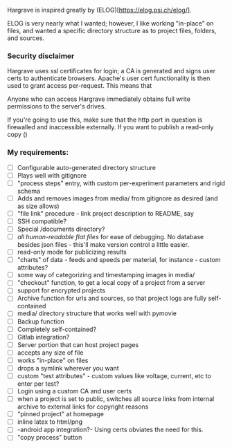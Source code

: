 Hargrave is inspired greatly by (ELOG)[https://elog.psi.ch/elog/].

ELOG is very nearly what I wanted; however, I like working "in-place" on files, and wanted a
specific directory structure as to project files, folders, and sources.

### Security disclaimer

Hargrave uses ssl certificates for login; a CA is generated and signs user certs to authenticate browsers. Apache's user cert functionality is then used to grant access per-request. This means that

Anyone who can access Hargrave immediately obtains full write permissions to the server's drives.

If you're going to use this, make sure that the http port in question is firewalled and inaccessible externally. If you want to publish a read-only copy ()

### My requirements:

- [ ] Configurable auto-generated directory structure
- [ ] Plays well with gitignore
- [ ] "process steps" entry, with custom per-experiment parameters and rigid schema
- [ ] Adds and removes images from media/ from gitignore as desired (and as size allows)
- [ ] "file link" procedure - link project description to README, say
- [ ] SSH compatible?
- [ ] Special /documents directory?
- [ ] *all human-readable flat files* for ease of debugging. No database besides json files - this'll make version control a little easier.
- [ ] read-only mode for publicizing results
- [ ] "charts" of data - feeds and speeds per material, for instance - custom attributes?
- [ ] some way of categorizing and timestamping images in media/
- [ ] "checkout" function, to get a local copy of a project from a server
- [ ] support for encrypted projects
- [ ] Archive function for urls and sources, so that project logs are fully self-contained
- [ ] media/ directory structure that works well with pymovie
- [ ] Backup function
- [ ] Completely self-contained?
- [ ] Gitlab integration?
- [ ] Server portion that can host project pages
- [ ] accepts any size of file
- [ ] works "in-place" on files
- [ ] drops a symlink wherever you want
- [ ] custom "test attributes" - custom values like voltage, current, etc to enter per test?
- [ ] Login using a custom CA and user certs
- [ ] when a project is set to public, switches all source links from internal archive to external links for copyright reasons
- [ ] "pinned project" at homepage
- [ ] inline latex to html/png
- [ ] -android app integration?- Using certs obviates the need for this.
- [ ] "copy process" button
